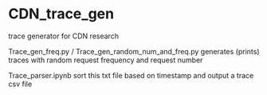 # CDN_trace_gen
trace generator for CDN research

Trace_gen_freq.py / Trace_gen_random_num_and_freq.py generates (prints) traces with random request frequency and request number

Trace_parser.ipynb sort this txt file based on timestamp and output a trace csv file
